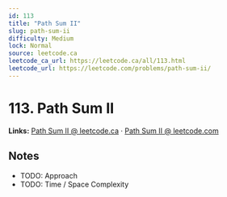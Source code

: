 ```yaml
--- 
id: 113
title: "Path Sum II"
slug: path-sum-ii
difficulty: Medium
lock: Normal
source: leetcode.ca
leetcode_ca_url: https://leetcode.ca/all/113.html
leetcode_url: https://leetcode.com/problems/path-sum-ii/
---
```


# 113. Path Sum II

**Links:** [Path Sum II @ leetcode.ca](https://leetcode.ca/all/113.html) · [Path Sum II @ leetcode.com](https://leetcode.com/problems/path-sum-ii/)

## Notes
- TODO: Approach
- TODO: Time / Space Complexity
